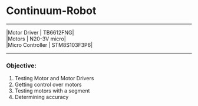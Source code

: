 # Continuum-Robot

___
|Motor Driver | TB6612FNG|  
|Motors | N20-3V micro|  
|Micro Controller | STM8S103F3P6|  
___

### Objective:
1. Testing Motor and Motor Drivers
2. Getting control over motors
3. Testing motors with a segment
4. Determining accuracy
